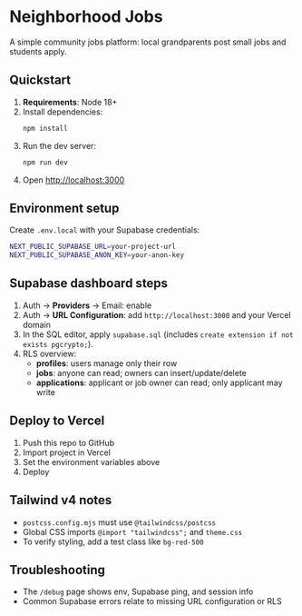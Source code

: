 # Neighborhood Jobs

A simple community jobs platform: local grandparents post small jobs and students apply.

## Quickstart
1. **Requirements**: Node 18+
2. Install dependencies:
   ```bash
   npm install
   ```
3. Run the dev server:
   ```bash
   npm run dev
   ```
4. Open <http://localhost:3000>

## Environment setup
Create `.env.local` with your Supabase credentials:
```bash
NEXT_PUBLIC_SUPABASE_URL=your-project-url
NEXT_PUBLIC_SUPABASE_ANON_KEY=your-anon-key
```

## Supabase dashboard steps
1. Auth → **Providers** → Email: enable
2. Auth → **URL Configuration**: add `http://localhost:3000` and your Vercel domain
3. In the SQL editor, apply `supabase.sql` (includes `create extension if not exists pgcrypto;`).
4. RLS overview:
   - **profiles**: users manage only their row
   - **jobs**: anyone can read; owners can insert/update/delete
   - **applications**: applicant or job owner can read; only applicant may write

## Deploy to Vercel
1. Push this repo to GitHub
2. Import project in Vercel
3. Set the environment variables above
4. Deploy

## Tailwind v4 notes
- `postcss.config.mjs` must use `@tailwindcss/postcss`
- Global CSS imports `@import "tailwindcss";` and `theme.css`
- To verify styling, add a test class like `bg-red-500`

## Troubleshooting
- The `/debug` page shows env, Supabase ping, and session info
- Common Supabase errors relate to missing URL configuration or RLS
